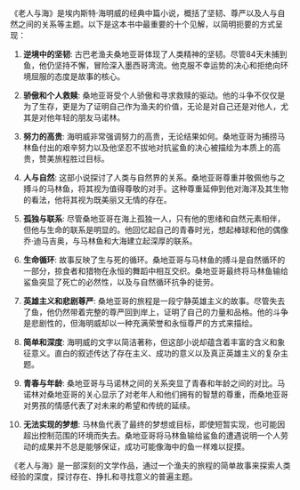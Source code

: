 《老人与海》是埃内斯特·海明威的经典中篇小说，概括了坚韧、尊严以及人与自然之间的关系等主题。以下是这本书中最重要的十个见解，以简明扼要的方式呈现：

1. **逆境中的坚韧**: 古巴老渔夫桑地亚哥体现了人类精神的坚韧。尽管84天未捕到鱼，他仍坚持不懈，冒险深入墨西哥湾流。他克服不幸运势的决心和拒绝向环境屈服的态度是故事的核心。

2. **骄傲和个人救赎**: 桑地亚哥受个人骄傲和寻求救赎的驱动。他的斗争不仅仅是为了生存，更是为了证明自己作为渔夫的价值，无论是对自己还是对他人，尤其是对他年轻的朋友马诺林。

3. **努力的高贵**: 海明威非常强调努力的高贵，无论结果如何。桑地亚哥为捕捞马林鱼付出的艰辛努力以及他坚忍不拔地对抗鲨鱼的决心被描绘为本质上的高贵，赞美旅程胜过目标。

4. **人与自然**: 这部小说探讨了人类与自然界的关系。桑地亚哥尊重并敬佩他与之搏斗的马林鱼，将其视为值得尊敬的对手。这种尊重延伸到他对海洋及其生物的看法，他将其视为既美丽又无情的存在。

5. **孤独与联系**: 尽管桑地亚哥在海上孤独一人，只有他的思绪和自然元素相伴，但他与生命的联系是明显的。他回忆起自己的青春时光，想起棒球和他的偶像乔·迪马吉奥，与马林鱼和大海建立起深厚的联系。

6. **生命循环**: 故事反映了生与死的循环。桑地亚哥与马林鱼的搏斗是自然循环的一部分，掠食者和猎物在永恒的舞蹈中相互交织。桑地亚哥最终将马林鱼输给鲨鱼突显了死亡的必然性，以及与自然循环抗争的徒劳。

7. **英雄主义和悲剧尊严**: 桑地亚哥的旅程是一段宁静英雄主义的故事。尽管失去了鱼，他仍然带着完整的尊严回到岸上，证明了自己的力量和品格。他的斗争是悲剧性的，但海明威却以一种充满荣誉和永恒尊严的方式来描绘。

8. **简单和深度**: 海明威的文字以简洁著称，但这部小说却蕴含着丰富的含义和象征意义。直白的叙述传达了存在主义、成功的意义以及真正英雄主义的复杂主题。

9. **青春与年龄**: 桑地亚哥与马诺林之间的关系突显了青春和年龄之间的对比。马诺林对桑地亚哥的关心显示了对老年人和他们拥有的智慧的尊重，而桑地亚哥对男孩的情感代表了对未来的希望和传统的延续。

10. **无法实现的梦想**: 马林鱼代表了最终的梦想或目标，即使短暂实现，也可能因超出控制范围的环境而失去。桑地亚哥将马林鱼输给鲨鱼的遭遇说明一个人劳动的成果并不总是能够保证，成功可能像海中的鱼一样难以捉摸。

《老人与海》是一部深刻的文学作品，通过一个渔夫的旅程的简单故事来探索人类经验的深度，探讨存在、挣扎和寻找意义的普遍主题。